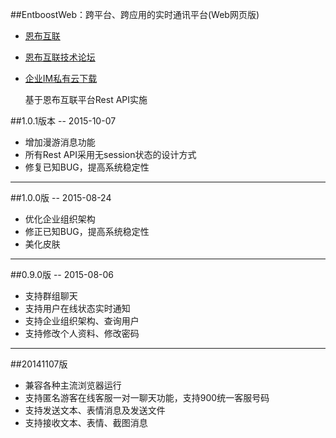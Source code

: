 ##EntboostWeb：跨平台、跨应用的实时通讯平台(Web网页版)
* [恩布互联](http://www.entboost.com)
* [恩布互联技术论坛](http://forum.entboost.com/forum.php)
* [企业IM私有云下载](http://doc.entboost.com/index.php/Downloads)

  基于恩布互联平台Rest API实施


##1.0.1版本 -- 2015-10-07
+ 增加漫游消息功能
+ 所有Rest API采用无session状态的设计方式
+ 修复已知BUG，提高系统稳定性

----------

##1.0.0版 -- 2015-08-24
+ 优化企业组织架构
+ 修正已知BUG，提高系统稳定性 
+ 美化皮肤



----------


##0.9.0版 -- 2015-08-06
+ 支持群组聊天
+ 支持用户在线状态实时通知
+ 支持企业组织架构、查询用户
+ 支持修改个人资料、修改密码

----------
##20141107版
+ 兼容各种主流浏览器运行
+ 支持匿名游客在线客服一对一聊天功能，支持900统一客服号码
+ 支持发送文本、表情消息及发送文件
+ 支持接收文本、表情、截图消息

